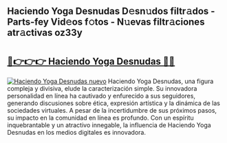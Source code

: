 ## Haciendo Yoga Desnudas D𝚎sn𝚞dos filtr𝚊dos - Parts-fey Vid𝚎os f𝚘tos - N𝚞evas filtr𝚊ciones atr𝚊ctivas oz33y

# <h2><a href="http://mb1dwmm.tromn.icu/?c=Haciendo+Yoga+Desnudas">🔗👉👉👉 Haciendo Yoga Desnudas 🔗🔗</a></h2>

[![Haciendo Yoga Desnudas nuevo](https://i.imgur.com/pEAQMta.gif)](http://mb1dwmm.tromn.icu/?c=Haciendo+Yoga+Desnudas)
Haciendo Yoga Desnudas, una figura compleja y divisiva, elude la caracterización simple. Su innovadora personalidad en línea ha cautivado y enfurecido a sus seguidores, generando discusiones sobre ética, expresión artística y la dinámica de las sociedades virtuales. A pesar de la incertidumbre de sus próximos pasos, su impacto en la comunidad en línea es profundo. Con un espíritu inquebrantable y un atractivo innegable, la influencia de Haciendo Yoga Desnudas en los medios digitales es innovadora.
